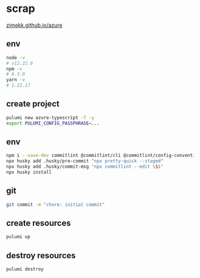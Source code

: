 # scrap

[zimekk.github.io/azure](https://zimekk.github.io/azure)

## env

```sh
node -v
# v12.22.6
npm -v
# 8.3.0
yarn -v
# 1.22.17
```

## create project

```sh
pulumi new azure-typescript -f -y
export PULUMI_CONFIG_PASSPHRASE=...
```

## env

```sh
npm i --save-dev commitlint @commitlint/cli @commitlint/config-conventional husky prettier pretty-quick
npx husky add .husky/pre-commit "npx pretty-quick --staged"
npx husky add .husky/commit-msg "npx commitlint --edit \$1"
npx husky install
```

## git

```sh
git commit -m "chore: initial commit"
```

## create resources

```sh
pulumi up
```

## destroy resources

```sh
pulumi destroy
```
